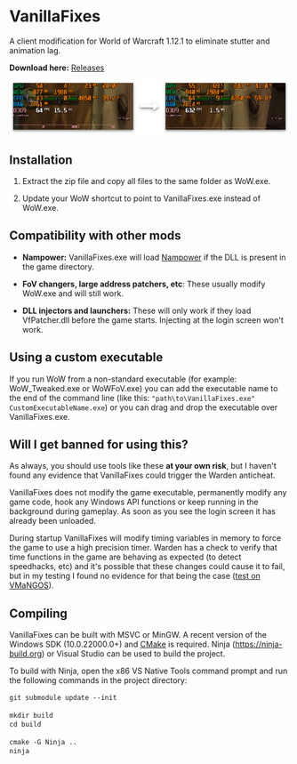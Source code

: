 # VanillaFixes

A client modification for World of Warcraft 1.12.1 to eliminate stutter and animation lag.

**Download here:** [Releases](https://github.com/hannesmann/vanillafixes/releases)

![Comparison](docs/comparison.png)

## Installation

1. Extract the zip file and copy all files to the same folder as WoW.exe.

2. Update your WoW shortcut to point to VanillaFixes.exe instead of WoW.exe.

## Compatibility with other mods

* **Nampower:** VanillaFixes.exe will load [Nampower](https://github.com/namreeb/nampower) if the DLL is present in the game directory.

* **FoV changers, large address patchers, etc**: These usually modify WoW.exe and will still work.

* **DLL injectors and launchers:** These will only work if they load VfPatcher.dll before the game starts. Injecting at the login screen won't work.

## Using a custom executable

If you run WoW from a non-standard executable (for example: WoW_Tweaked.exe or WoWFoV.exe) you can add the executable name to the end of the command line (like this:
`"path\to\VanillaFixes.exe" CustomExecutableName.exe`) or you can drag and drop the executable over VanillaFixes.exe.

## Will I get banned for using this?

As always, you should use tools like these **at your own risk**, but I haven't found any evidence that VanillaFixes could trigger the Warden anticheat.

VanillaFixes does not modify the game executable, permanently modify any game code, hook any Windows API functions or keep running in the background during gameplay. As soon as you see the login screen it has already been unloaded.

During startup VanillaFixes will modify timing variables in memory to force the game to use a high precision timer. Warden has a check to verify that time functions in the game are behaving as expected (to detect speedhacks, etc) and it's possible that these changes could cause it to fail, but in my testing I found no evidence for that being the case ([test on VMaNGOS](docs/vmangos-timing-check.png)).

## Compiling

VanillaFixes can be built with MSVC or MinGW. A recent version of the Windows SDK (10.0.22000.0+) and [CMake](https://cmake.org) is required. Ninja (https://ninja-build.org) or Visual Studio can be used to build the project.

To build with Ninja, open the x86 VS Native Tools command prompt and run the following commands in the project directory:

```
git submodule update --init

mkdir build
cd build

cmake -G Ninja ..
ninja
```
